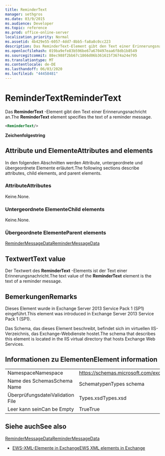 ```yaml
---
title: ReminderText
manager: sethgros
ms.date: 03/9/2015
ms.audience: Developer
ms.topic: reference
ms.prod: office-online-server
localization_priority: Normal
ms.assetid: 4b429e55-6057-4dd7-8bb5-fa8a8c0cc223
description: Das ReminderText-Element gibt den Text einer Erinnerungsnachricht an.
ms.openlocfilehash: 019ba9efe83b596be67a670497eaa6f8db1b8549
ms.sourcegitcommit: 88ec988f2bb67c1866d06b361615f3674a24e795
ms.translationtype: MT
ms.contentlocale: de-DE
ms.lasthandoff: 06/03/2020
ms.locfileid: "44458481"
---
```

# <a name="remindertext"></a><span data-ttu-id="ac21c-103">ReminderText</span><span class="sxs-lookup"><span data-stu-id="ac21c-103">ReminderText</span></span>

<span data-ttu-id="ac21c-104">Das **ReminderText** -Element gibt den Text einer Erinnerungsnachricht an.</span><span class="sxs-lookup"><span data-stu-id="ac21c-104">The **ReminderText** element specifies the text of a reminder message.</span></span> 
  
```XML
<ReminderText/>
```

 <span data-ttu-id="ac21c-105">**Zeichenfolge**</span><span class="sxs-lookup"><span data-stu-id="ac21c-105">**string**</span></span>
## <a name="attributes-and-elements"></a><span data-ttu-id="ac21c-106">Attribute und Elemente</span><span class="sxs-lookup"><span data-stu-id="ac21c-106">Attributes and elements</span></span>

<span data-ttu-id="ac21c-107">In den folgenden Abschnitten werden Attribute, untergeordnete und übergeordnete Elemente erläutert.</span><span class="sxs-lookup"><span data-stu-id="ac21c-107">The following sections describe attributes, child elements, and parent elements.</span></span>
  
### <a name="attributes"></a><span data-ttu-id="ac21c-108">Attribute</span><span class="sxs-lookup"><span data-stu-id="ac21c-108">Attributes</span></span>

<span data-ttu-id="ac21c-109">Keine.</span><span class="sxs-lookup"><span data-stu-id="ac21c-109">None.</span></span>
  
### <a name="child-elements"></a><span data-ttu-id="ac21c-110">Untergeordnete Elemente</span><span class="sxs-lookup"><span data-stu-id="ac21c-110">Child elements</span></span>

<span data-ttu-id="ac21c-111">Keine.</span><span class="sxs-lookup"><span data-stu-id="ac21c-111">None.</span></span>
  
### <a name="parent-elements"></a><span data-ttu-id="ac21c-112">Übergeordnete Elemente</span><span class="sxs-lookup"><span data-stu-id="ac21c-112">Parent elements</span></span>

[<span data-ttu-id="ac21c-113">ReminderMessageData</span><span class="sxs-lookup"><span data-stu-id="ac21c-113">ReminderMessageData</span></span>](remindermessagedata.md)
  
## <a name="text-value"></a><span data-ttu-id="ac21c-114">Textwert</span><span class="sxs-lookup"><span data-stu-id="ac21c-114">Text value</span></span>

<span data-ttu-id="ac21c-115">Der Textwert des **ReminderText** -Elements ist der Text einer Erinnerungsnachricht.</span><span class="sxs-lookup"><span data-stu-id="ac21c-115">The text value of the **ReminderText** element is the text of a reminder message.</span></span> 
  
## <a name="remarks"></a><span data-ttu-id="ac21c-116">Bemerkungen</span><span class="sxs-lookup"><span data-stu-id="ac21c-116">Remarks</span></span>

<span data-ttu-id="ac21c-117">Dieses Element wurde in Exchange Server 2013 Service Pack 1 (SP1) eingeführt.</span><span class="sxs-lookup"><span data-stu-id="ac21c-117">This element was introduced in Exchange Server 2013 Service Pack 1 (SP1).</span></span>
  
<span data-ttu-id="ac21c-118">Das Schema, das dieses Element beschreibt, befindet sich im virtuellen IIS-Verzeichnis, das Exchange-Webdienste hostet.</span><span class="sxs-lookup"><span data-stu-id="ac21c-118">The schema that describes this element is located in the IIS virtual directory that hosts Exchange Web Services.</span></span>
  
## <a name="element-information"></a><span data-ttu-id="ac21c-119">Informationen zu Elementen</span><span class="sxs-lookup"><span data-stu-id="ac21c-119">Element information</span></span>

|||
|:-----|:-----|
|<span data-ttu-id="ac21c-120">Namespace</span><span class="sxs-lookup"><span data-stu-id="ac21c-120">Namespace</span></span>  <br/> |https://schemas.microsoft.com/exchange/services/2006/types  <br/> |
|<span data-ttu-id="ac21c-121">Name des Schemas</span><span class="sxs-lookup"><span data-stu-id="ac21c-121">Schema Name</span></span>  <br/> |<span data-ttu-id="ac21c-122">Schematypen</span><span class="sxs-lookup"><span data-stu-id="ac21c-122">Types schema</span></span>  <br/> |
|<span data-ttu-id="ac21c-123">Überprüfungsdatei</span><span class="sxs-lookup"><span data-stu-id="ac21c-123">Validation File</span></span>  <br/> |<span data-ttu-id="ac21c-124">Types.xsd</span><span class="sxs-lookup"><span data-stu-id="ac21c-124">Types.xsd</span></span>  <br/> |
|<span data-ttu-id="ac21c-125">Leer kann sein</span><span class="sxs-lookup"><span data-stu-id="ac21c-125">Can be Empty</span></span>  <br/> |<span data-ttu-id="ac21c-126">True</span><span class="sxs-lookup"><span data-stu-id="ac21c-126">True</span></span>  <br/> |
   
## <a name="see-also"></a><span data-ttu-id="ac21c-127">Siehe auch</span><span class="sxs-lookup"><span data-stu-id="ac21c-127">See also</span></span>



[<span data-ttu-id="ac21c-128">ReminderMessageData</span><span class="sxs-lookup"><span data-stu-id="ac21c-128">ReminderMessageData</span></span>](remindermessagedata.md)


- [<span data-ttu-id="ac21c-129">EWS-XML-Elemente in Exchange</span><span class="sxs-lookup"><span data-stu-id="ac21c-129">EWS XML elements in Exchange</span></span>](ews-xml-elements-in-exchange.md)

